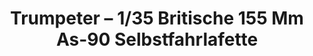 ---
layout: product
title: "Trumpeter – 1/35 Britische 155 Mm As-90 Selbstfahrlafette"
price: "2500" 
desc: "N/A"
img_path: "/assets/img/TRU00324.jpg"
brand: "N/A"
available: false
special_offer: false
new: false
soon: false
cat: "010000"
subcat: "013400"
subsubcat: "0N/A"
sifra: "TRU00324"
---